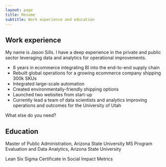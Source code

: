 ```yaml
---
layout: page
title: Resume
subtitle: Work experience and education
---
```


## Work experience
My name is Jason Sills. I have a deep experience in the private and public sector leveraging data and analytics for operational improvements.

- 8 years in ecommerce integrating BI into the end-to-end supply chain
- Rebuilt global operations for a growing ecommerce company shipping 300k SKUs 
- Integrated large-scale automation 
- Created environmentally-friendly shipping options
- Launched two websites from start-up
- Currently lead a team of data scientists and analytics improving operations and outcomes for the University of Utah

What else do you need?

## Education

Master of Public Administration, Arizona State University
MS Program Evaluation and Data Analytics, Arizona State University

Lean Six Sigma
Certificate in Social Impact Metrics
